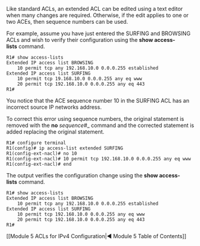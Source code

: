 Like standard ACLs, an extended ACL can be edited using a text editor when many changes are required. Otherwise, if the edit applies to one or two ACEs, then sequence numbers can be used.

For example, assume you have just entered the SURFING and BROWSING ACLs and wish to verify their configuration using the **show access-lists** command.

```
R1# show access-lists
Extended IP access list BROWSING
    10 permit tcp any 192.168.10.0 0.0.0.255 established 
Extended IP access list SURFING
    10 permit tcp 19.168.10.0 0.0.0.255 any eq www
    20 permit tcp 192.168.10.0 0.0.0.255 any eq 443 
R1#
```

You notice that the ACE sequence number 10 in the SURFING ACL has an incorrect source IP networks address.

To correct this error using sequence numbers, the original statement is removed with the **no** _sequence_#_ command and the corrected statement is added replacing the original statement.

```
R1# configure terminal
R1(config)# ip access-list extended SURFING
R1(config-ext-nacl)# no 10
R1(config-ext-nacl)# 10 permit tcp 192.168.10.0 0.0.0.255 any eq www
R1(config-ext-nacl)# end
```

The output verifies the configuration change using the **show access-lists** command.

```
R1# show access-lists
Extended IP access list BROWSING
    10 permit tcp any 192.168.10.0 0.0.0.255 established 
Extended IP access list SURFING
    10 permit tcp 192.168.10.0 0.0.0.255 any eq www 
    20 permit tcp 192.168.10.0 0.0.0.255 any eq 443
R1#
```

[[Module 5 ACLs for IPv4 Configuration|◀ Module 5 Table of Contents]]